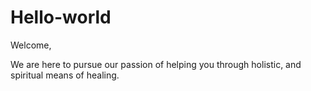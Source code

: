 # Hello-world

Welcome,

We are here to pursue our passion of helping you through holistic, and spiritual means of healing.
